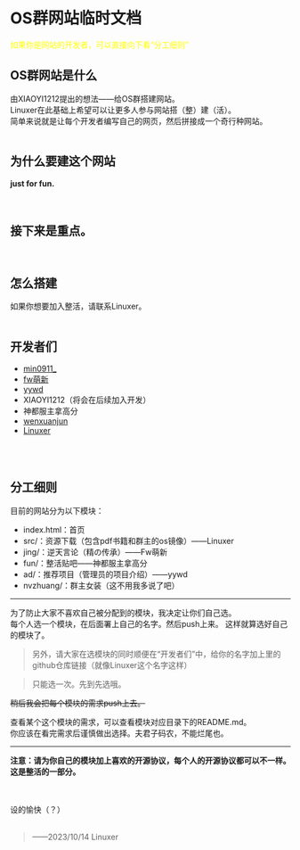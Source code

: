 # OS群网站临时文档

<font color="yellow">如果你是网站的开发者，可以直接向下看“分工细则”</font>

## OS群网站是什么
由XIAOYI1212提出的想法——给OS群搭建网站。
<br>
Linuxer在此基础上希望可以让更多人参与网站搭（整）建（活）。
<br>
简单来说就是让每个开发者编写自己的网页，然后拼接成一个奇行种网站。
<br><br>

## 为什么要建这个网站

**just for fun.**

<br>

## 接下来是重点。

<br>

## 怎么搭建
如果你想要加入整活，请联系Linuxer。
<br><br>

## 开发者们
* [min0911_](https://github.com/min0911Y)
* [fw萌新](https://github.com/CdsOCjpW)
* [yywd](https://github.com/yywd123)
* XIAOYI1212（将会在后续加入开发）
* 神都服主拿高分
* [wenxuanjun](https://github.com/wenxuanjun)
* [Linuxer](https://github.com/CLimber-Rong)

<br><br>


## 分工细则
目前的网站分为以下模块：
<br>
* index.html：首页
* src/：资源下载（包含pdf书籍和群主的os镜像）——Linuxer
* jing/：逆天言论（精の传承）——Fw萌新
* fun/：整活贴吧——神都服主拿高分
* ad/：推荐项目（管理员的项目介绍）——yywd
* nvzhuang/：群主女装（这不用我多说了吧）

****

为了防止大家不喜欢自己被分配到的模块，我决定让你们自己选。
<br>
每个人选一个模块，在后面署上自己的名字。然后push上来。
这样就算选好自己的模块了。

> 另外，请大家在选模块的同时顺便在“开发者们”中，给你的名字加上里的github仓库链接（就像Linuxer这个名字这样）

> 只能选一次。先到先选哦。

~~稍后我会把每个模块的需求push上去。~~

查看某个这个模块的需求，可以查看模块对应目录下的README.md。
<br>
你应该在看完需求后谨慎做出选择。夫君子码农，不能烂尾也。

****

**注意：请为你自己的模块加上喜欢的开源协议，每个人的开源协议都可以不一样。这是整活的一部分。**

<br><br>
设的愉快（？）
<br><br>

> ——2023/10/14 Linuxer